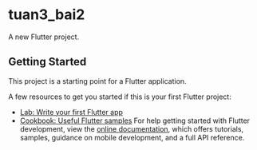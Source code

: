 # tuan3_bai2

A new Flutter project.

## Getting Started

This project is a starting point for a Flutter application.

A few resources to get you started if this is your first Flutter project:

- [Lab: Write your first Flutter app](https://docs.flutter.dev/get-started/codelab)
- [Cookbook: Useful Flutter samples](https://docs.flutter.dev/cookbook)
[]()
For help getting started with Flutter development, view the
[online documentation](https://docs.flutter.dev/), which offers tutorials,
samples, guidance on mobile development, and a full API reference.
